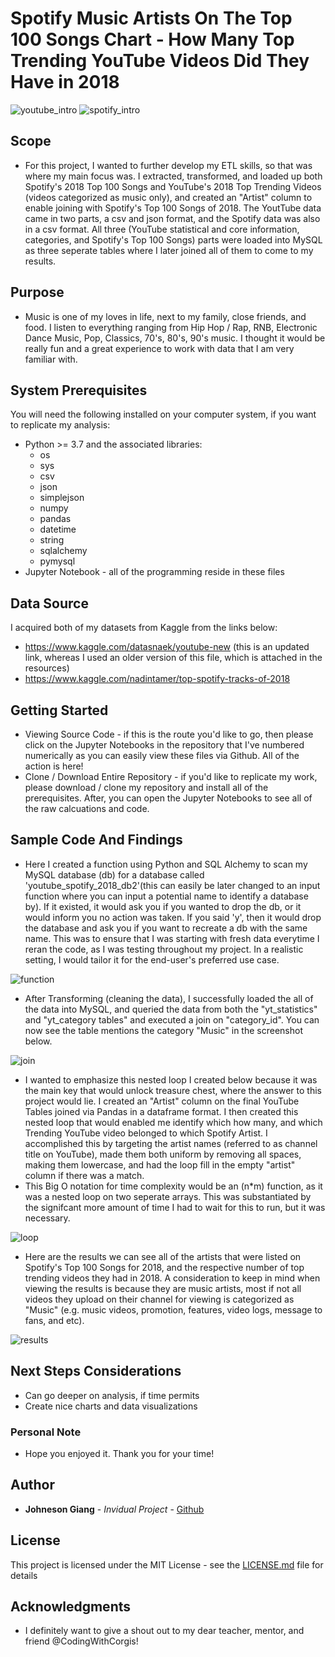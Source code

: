 # Spotify Music Artists On The Top 100 Songs Chart - How Many Top Trending YouTube Videos Did They Have in 2018

![youtube_intro](./images/youtube.png)
![spotify_intro](./images/spotify.png)


## Scope

* For this project, I wanted to further develop my ETL skills, so that was where my main focus was. I extracted, transformed, and loaded up both Spotify's 2018 Top 100 Songs and YouTube's 2018 Top Trending Videos (videos categorized as music only), and created an "Artist" column to enable joining with Spotify's Top 100 Songs of 2018. The YoutTube data came in two parts, a csv and json format, and the Spotify data was also in a csv format. All three (YouTube statistical and core information, categories, and Spotify's Top 100 Songs) parts were loaded into MySQL as three seperate tables where I later joined all of them to come to my results.

## Purpose
* Music is one of my loves in life, next to my family, close friends, and food. I listen to everything ranging from Hip Hop / Rap, RNB, Electronic Dance Music, Pop, Classics, 70's, 80's, 90's music. I thought it would be really fun and a great experience to work with data that I am very familiar with.

## System Prerequisites
You will need the following installed on your computer system, if you want to replicate my analysis:
* Python >= 3.7 and the associated libraries:
  * os
  * sys
  * csv
  * json
  * simplejson
  * numpy
  * pandas
  * datetime
  * string
  * sqlalchemy
  * pymysql
* Jupyter Notebook - all of the programming reside in these files

## Data Source
I acquired both of my datasets from Kaggle from the links below:
- https://www.kaggle.com/datasnaek/youtube-new (this is an updated link, whereas I used an older version of this file, which is attached in the resources)
- https://www.kaggle.com/nadintamer/top-spotify-tracks-of-2018

## Getting Started

* Viewing Source Code - if this is the route you'd like to go, then please click on the Jupyter Notebooks in the repository that I've numbered numerically as you can easily view these files via Github. All of the action is here!
* Clone / Download Entire Repository - if you'd like to replicate my work, please download / clone my repository and install all of the prerequisites. After, you can open the Jupyter Notebooks to see all of the raw calcuations and code.

## Sample Code And Findings

* Here I created a function using Python and SQL Alchemy to scan my MySQL database (db) for a database called 'youtube_spotify_2018_db2'(this can easily be later changed to an input function where you can input a potential name to identify a database by). If it existed, it would ask you if you wanted to drop the db, or it would inform you no action was taken. If you said 'y', then it would drop the database and ask you if you want to recreate a db with the same name. This was to ensure that I was starting with fresh data everytime I reran the code, as I was testing throughout my project. In a realistic setting, I would tailor it for the end-user's preferred use case.

![function](./images/function.png)

* After Transforming (cleaning the data), I successfully loaded the all of the data into MySQL, and queried the data from both the "yt_statistics" and "yt_category tables" and executed a join on "category_id". You can now see the table mentions the category "Music" in the screenshot below.

![join](./images/sql_alchemy_join.png)

* I wanted to emphasize this nested loop I created below because it was the main key that would unlock treasure chest, where the answer to this project would lie. I created an "Artist" column on the final YouTube Tables joined via Pandas in a dataframe format. I then created this nested loop that would enabled me identify which how many, and which Trending YouTube video belonged to which Spotify Artist. I accomplished this by targeting the artist names (referred to as channel title on YouTube), made them both uniform by removing all spaces, making them lowercase, and had the loop fill in the empty "artist" column if there was a match.
* This Big O notation for time complexity would be an (n*m) function, as it was a nested loop on two seperate arrays. This was substantiated by the signifcant more amount of time I had to wait for this to run, but it was necessary.


![loop](./images/nested_loop.png)

* Here are the results we can see all of the artists that were listed on Spotify's Top 100 Songs for 2018, and the respective number of top trending videos they had in 2018. A consideration to keep in mind when viewing the results is because they are music artists, most if not all videos they upload on their channel for viewing is categorized as "Music" (e.g. music videos, promotion, features, video logs, message to fans, and etc).

![results](./images/results.png)

## Next Steps Considerations
* Can go deeper on analysis, if time permits
* Create nice charts and data visualizations

### Personal Note
* Hope you enjoyed it. Thank you for your time!

## Author

* **Johneson Giang** - *Invidual Project* - [Github](https://github.com/jhustles)

## License

This project is licensed under the MIT License - see the [LICENSE.md](LICENSE.md) file for details

## Acknowledgments
* I definitely want to give a shout out to my dear teacher, mentor, and friend @CodingWithCorgis!
